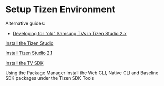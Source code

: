 # Setup Tizen Environment

Alternative guides:

- [Developing for “old” Samsung TVs in Tizen Studio 2.x](https://medium.com/@ibazzva/developing-for-old-samsung-tvs-in-tizen-studio-2-x-5aa3f853db09)

[Install the Tizen Studio](http://developer.samsung.com/tv/develop/tools/tizen-studio)

[Install Tizen Studio 2.1](http://download.tizen.org/sdk/Installer/tizen-studio_2.1/)

[Install the TV SDK](http://developer.samsung.com/tv/develop/getting-started/setting-up-sdk/installing-tv-sdk/)

Using the Package Manager install the Web CLI, Native CLI and Baseline SDK packages under the Tizen SDK Tools

